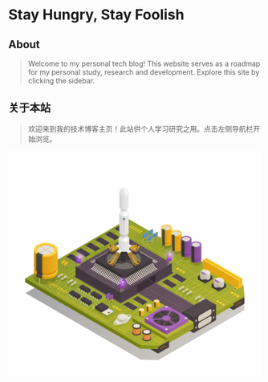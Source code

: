 # Stay Hungry, Stay Foolish

## About

> Welcome to my personal tech blog! This website serves as a roadmap for my personal study, research and development. Explore this site by clicking the sidebar.

## 关于本站
> 欢迎来到我的技术博客主页！此站供个人学习研究之用。点击左侧导航栏开始浏览。

![Cover](Cover.jpg)

